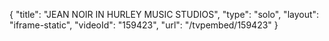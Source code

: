 {
    "title": "JEAN NOIR IN HURLEY MUSIC STUDIOS",
    "type": "solo",
    "layout": "iframe-static",
    "videoId": "159423",
    "url": "\/tvpembed\/159423"
}